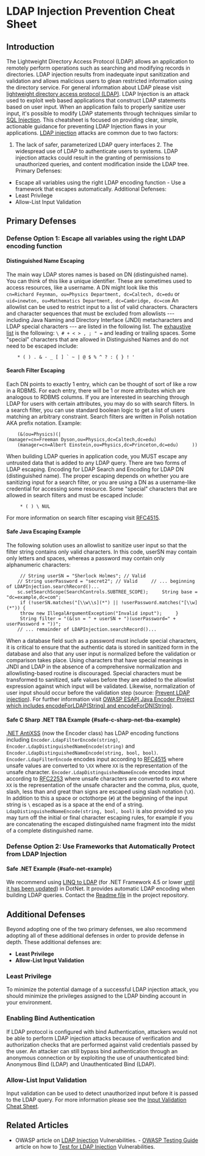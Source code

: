 # LDAP Injection Prevention Cheat Sheet 
## Introduction 
The Lightweight Directory Access Protocol (LDAP) allows an application to remotely perform operations such as searching and modifying records
in directories. LDAP injection results from inadequate input sanitization and validation and allows malicious users to glean
restricted information using the directory service. For general information about LDAP please visit [lightweight directory access
protocol (LDAP)](https://www.redhat.com/en/topics/security/what-is-ldap-authentication).
 LDAP Injection is an attack used to exploit web based applications that
construct LDAP statements based on user input. When an application fails to properly sanitize user input, it\'s possible to modify LDAP
statements through techniques similar to [SQL Injection](https://owasp.org/www-community/attacks/SQL_Injection).
 This cheatsheet is focused on providing clear, simple, actionable
guidance for preventing LDAP Injection flaws in your applications. [LDAP injection](https://owasp.org/www-community/attacks/LDAP_Injection)
attacks are common due to two factors: 
1.  The lack of safer, parameterized LDAP query interfaces 2.  The widespread use of LDAP to authenticate users to systems.
 LDAP injection attacks could result in the granting of permissions to
unauthorized queries, and content modification inside the LDAP tree. 
Primary Defenses: 
-   Escape all variables using the right LDAP encoding function -   Use a framework that escapes automatically.
 Additional Defenses:
 -   Least Privilege
-   Allow-List Input Validation 
## Primary Defenses 
### Defense Option 1: Escape all variables using the right LDAP encoding function 
#### Distinguished Name Escaping 
The main way LDAP stores names is based on DN (distinguished name). You can think of this like a unique identifier. These are sometimes used to
access resources, like a username. 
A DN might look like this 
`cn=Richard Feynman, ou=Physics Department, dc=Caltech, dc=edu` 
or 
`uid=inewton, ou=Mathematics Department, dc=Cambridge, dc=com` 
An allowlist can be used to restrict input to a list of valid characters. Characters and character sequences that must be excluded
from allowlists --- including Java Naming and Directory Interface (JNDI) metacharacters and LDAP special characters --- are listed in the
following list. 
The [exhaustive list](https://ldapwiki.com/wiki/Wiki.jsp?page=DN%20Escape%20Values) is
the following: `\ # + < > , ; " =` and leading or trailing spaces. 
Some \"special\" characters that are allowed in Distinguished Names and do not need to be escaped include:
 
```
    * ( ) . & - _ [ ] ` ~ | @ $ % ^ ? : { } ! ' 
```
 #### Search Filter Escaping
 Each DN points to exactly 1 entry, which can be thought of sort of like
a row in a RDBMS. For each entry, there will be 1 or more attributes which are analogous to RDBMS columns. If you are interested in searching
through LDAP for users with certain attributes, you may do so with search filters.
 In a search filter, you can use standard boolean logic to get a list of
users matching an arbitrary constraint. Search filters are written in Polish notation AKA prefix notation.
 Example:
 
```
    (&(ou=Physics)(|     (manager=cn=Freeman Dyson,ou=Physics,dc=Caltech,dc=edu)
    (manager=cn=Albert Einstein,ou=Physics,dc=Princeton,dc=edu)     ))
```
 
When building LDAP queries in application code, you MUST escape any untrusted data that is added to any LDAP query. There are two forms of
LDAP escaping. Encoding for LDAP Search and Encoding for LDAP DN (distinguished name). The proper escaping depends on whether you are
sanitizing input for a search filter, or you are using a DN as a username-like credential for accessing some resource.
 Some \"special\" characters that are allowed in search filters and must
be escaped include: 
```
     * ( ) \ NUL
```
 
For more information on search filter escaping visit [RFC4515](https://datatracker.ietf.org/doc/html/rfc4515#section-3).
 #### Safe Java Escaping Example
 The following solution uses an allowlist to sanitize user input so that
the filter string contains only valid characters. In this code, userSN may contain only letters and spaces, whereas a password may contain only
alphanumeric characters: 
```
     // String userSN = "Sherlock Holmes"; // Valid
    // String userPassword = "secret2"; // Valid     // ... beginning of LDAPInjection.searchRecord()...
    sc.setSearchScope(SearchControls.SUBTREE_SCOPE);     String base = "dc=example,dc=com";
     if (!userSN.matches("[\\w\\s](*") || !userPassword.matches("[\\w](*")) {
     throw new IllegalArgumentException("Invalid input");     }
     String filter = "(&(sn = " + userSN + ")(userPassword=" + userPassword + "))";
    // ... remainder of LDAPInjection.searchRecord()...  
```
 When a database field such as a password must include special
characters, it is critical to ensure that the authentic data is stored in sanitized form in the database and also that any user input is
normalized before the validation or comparison takes place. Using characters that have special meanings in JNDI and LDAP in the absence of
a comprehensive normalization and allowlisting-based routine is discouraged. Special characters must be transformed to sanitized, safe
values before they are added to the allowlist expression against which input will be validated. Likewise, normalization of user input should
occur before the validation step (source: [Prevent LDAP injection](https://wiki.sei.cmu.edu/confluence/spaces/flyingpdf/pdfpageexport.action?pageId=88487534)).
 For further information visit [OWASP ESAPI Java Encoder Project which
includes encodeForLDAP(String) and encodeForDN(String)](https://owasp.org/www-project-java-encoder/).
 #### Safe C Sharp .NET TBA Example {#safe-c-sharp-net-tba-example}
 [.NET
AntiXSS](https://blogs.msdn.microsoft.com/securitytools/2010/09/30/antixss-4-0-released/) (now the Encoder class) has LDAP encoding functions including
`Encoder.LdapFilterEncode(string)`, `Encoder.LdapDistinguishedNameEncode(string)` and
`Encoder.LdapDistinguishedNameEncode(string, bool, bool)`. 
`Encoder.LdapFilterEncode` encodes input according to [RFC4515](https://tools.ietf.org/search/rfc4515) where unsafe values are
converted to `\XX` where `XX` is the representation of the unsafe character.
 `Encoder.LdapDistinguishedNameEncode` encodes input according to
[RFC2253](https://tools.ietf.org/html/rfc2253) where unsafe characters are converted to `#XX` where `XX` is the representation of the unsafe
character and the comma, plus, quote, slash, less than and great than signs are escaped using slash notation (`\X`). In addition to this a
space or octothorpe (`#`) at the beginning of the input string is `\` escaped as is a space at the end of a string.
 `LdapDistinguishedNameEncode(string, bool, bool)` is also provided so
you may turn off the initial or final character escaping rules, for example if you are concatenating the escaped distinguished name fragment
into the midst of a complete distinguished name. 
### Defense Option 2: Use Frameworks that Automatically Protect from LDAP Injection 
#### Safe .NET Example {#safe-net-example} 
We recommend using [LINQ to LDAP](https://www.nuget.org/packages/LinqToLdap/) (for .NET Framework
4.5 or lower [until it has been updated](https://github.com/madhatter22/LinqToLdap/issues/31)) in
DotNet. It provides automatic LDAP encoding when building LDAP queries. Contact the [Readme
file](https://github.com/madhatter22/LinqToLdap/blob/master/README.md) in the project repository.
 ## Additional Defenses
 Beyond adopting one of the two primary defenses, we also recommend
adopting all of these additional defenses in order to provide defense in depth. These additional defenses are:
 -   **Least Privilege**
-   **Allow-List Input Validation** 
### Least Privilege 
To minimize the potential damage of a successful LDAP injection attack, you should minimize the privileges assigned to the LDAP binding account
in your environment. 
### Enabling Bind Authentication 
If LDAP protocol is configured with bind Authentication, attackers would not be able to perform LDAP injection attacks because of verification
and authorization checks that are performed against valid credentials passed by the user. An attacker can still bypass bind authentication
through an anonymous connection or by exploiting the use of unauthenticated bind: Anonymous Bind (LDAP) and Unauthenticated Bind
(LDAP). 
### Allow-List Input Validation 
Input validation can be used to detect unauthorized input before it is passed to the LDAP query. For more information please see the [Input
Validation Cheat Sheet](Input_Validation_Cheat_Sheet.html.md). 
## Related Articles 
-   OWASP article on [LDAP     Injection](https://owasp.org/www-community/attacks/LDAP_Injection)
    Vulnerabilities. -   [OWASP Testing
    Guide](https://owasp.org/www-project-web-security-testing-guide/)     article on how to [Test for LDAP
    Injection](https://owasp.org/www-project-web-security-testing-guide/stable/4-Web_Application_Security_Testing/07-Input_Validation_Testing/06-Testing_for_LDAP_Injection.md)     Vulnerabilities.
